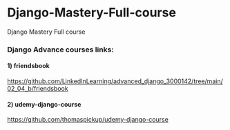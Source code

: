 # Django-Mastery-Full-course
Django Mastery Full course





### Django Advance courses links:
#### 1) friendsbook
https://github.com/LinkedInLearning/advanced_django_3000142/tree/main/02_04_b/friendsbook

#### 2) udemy-django-course
https://github.com/thomaspickup/udemy-django-course
